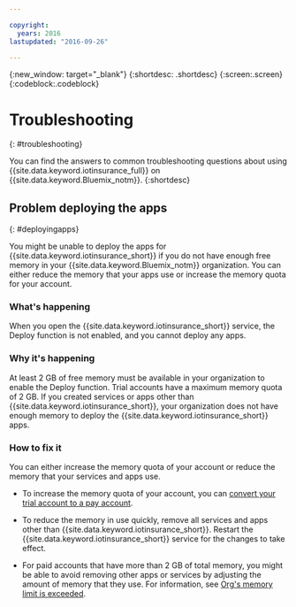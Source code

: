 ```yaml
---

copyright:
  years: 2016
lastupdated: "2016-09-26"

---
```


<!-- Common attributes used in the template are defined as follows: -->
{:new_window: target="\_blank"}
{:shortdesc: .shortdesc}
{:screen:.screen}
{:codeblock:.codeblock}


# Troubleshooting
{: #troubleshooting}

You can find the answers to common troubleshooting questions about using {{site.data.keyword.iotinsurance_full}} on {{site.data.keyword.Bluemix_notm}}.
{:shortdesc}

## Problem deploying the apps
{: #deployingapps}

You might be unable to deploy the apps for {{site.data.keyword.iotinsurance_short}} if you do not have enough free memory in your {{site.data.keyword.Bluemix_notm}} organization. You can either reduce the memory that your apps use or increase the memory quota for your account.

### What's happening

When you open the {{site.data.keyword.iotinsurance_short}} service, the Deploy function is not enabled, and you cannot deploy any apps.

### Why it's happening

At least 2 GB of free memory must be available in your organization to enable the Deploy function. Trial accounts have a maximum memory quota of 2 GB. If you created services or apps other than {{site.data.keyword.iotinsurance_short}}, your organization does not have enough memory to deploy the {{site.data.keyword.iotinsurance_short}} apps.

### How to fix it

You can either increase the memory quota of your account or reduce the memory that your services and apps use.

  - To increase the memory quota of your account, you can [convert your trial account to a pay account](https://console.ng.bluemix.net/docs/pricing/index.html#pay-accounts).

  - To reduce the memory in use quickly, remove all services and apps other than {{site.data.keyword.iotinsurance_short}}. Restart the {{site.data.keyword.iotinsurance_short}} service for the changes to take effect.

  - For paid accounts that have more than 2 GB of total memory, you might be able to avoid removing other apps or services by adjusting the amount of memory that they use. For information, see [Org's memory limit is exceeded](https://console.ng.bluemix.net/docs/troubleshoot/ts_apps.html#ts_outofmemory).
